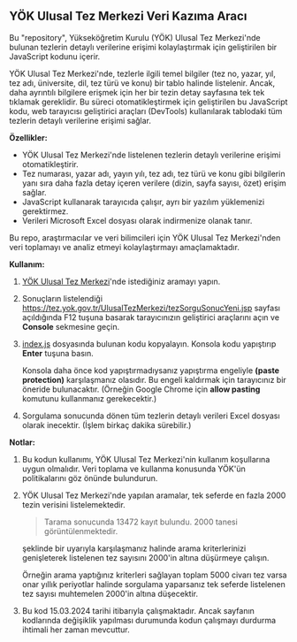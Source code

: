 ## YÖK Ulusal Tez Merkezi Veri Kazıma Aracı

Bu "repository", Yükseköğretim Kurulu (YÖK) Ulusal Tez Merkezi'nde bulunan tezlerin detaylı verilerine erişimi kolaylaştırmak için geliştirilen bir JavaScript kodunu içerir.

YÖK Ulusal Tez Merkezi'nde, tezlerle ilgili temel bilgiler (tez no, yazar, yıl, tez adı, üniversite, dil, tez türü ve konu) bir tablo halinde listelenir. Ancak, daha ayrıntılı bilgilere erişmek için her bir tezin detay sayfasına tek tek tıklamak gereklidir. Bu süreci otomatikleştirmek için geliştirilen bu JavaScript kodu, web tarayıcısı geliştirici araçları (DevTools) kullanılarak tablodaki tüm tezlerin detaylı verilerine erişimi sağlar.

**Özellikler:**

- YÖK Ulusal Tez Merkezi'nde listelenen tezlerin detaylı verilerine erişimi otomatikleştirir.
- Tez numarası, yazar adı, yayın yılı, tez adı, tez türü ve konu gibi bilgilerin yanı sıra daha fazla detay içeren verilere (dizin, sayfa sayısı, özet) erişim sağlar.
- JavaScript kullanarak tarayıcıda çalışır, ayrı bir yazılım yüklemenizi gerektirmez.
- Verileri Microsoft Excel dosyası olarak indirmenize olanak tanır.

Bu repo, araştırmacılar ve veri bilimcileri için YÖK Ulusal Tez Merkezi'nden veri toplamayı ve analiz etmeyi kolaylaştırmayı amaçlamaktadır.

**Kullanım:**

1. [YÖK Ulusal Tez Merkezi](https://tez.yok.gov.tr/UlusalTezMerkezi/)'nde istediğiniz aramayı yapın.
2. Sonuçların listelendiği https://tez.yok.gov.tr/UlusalTezMerkezi/tezSorguSonucYeni.jsp sayfası açıldığında F12 tuşuna basarak tarayıcınızın geliştirici araçlarını açın ve **Console** sekmesine geçin.
3. [index.js](index.js) dosyasında bulunan kodu kopyalayın. Konsola kodu yapıştırıp **Enter** tuşuna basın.  
     
    Konsola daha önce kod yapıştırmadıysanız yapıştırma engeliyle **(paste protection)** karşılaşmanız olasıdır. Bu engeli kaldırmak için tarayıcınız bir öneride bulunacaktır. (Örneğin Google Chrome için **allow pasting** komutunu kullanmanız gerekecektir.)

5. Sorgulama sonucunda dönen tüm tezlerin detaylı verileri Excel dosyası olarak inecektir. (İşlem birkaç dakika sürebilir.)

**Notlar:** 
1. Bu kodun kullanımı, YÖK Ulusal Tez Merkezi'nin kullanım koşullarına uygun olmalıdır. Veri toplama ve kullanma konusunda YÖK'ün politikalarını göz önünde bulundurun.
2. YÖK Ulusal Tez Merkezi'nde yapılan aramalar, tek seferde en fazla 2000 tezin verisini listelemektedir. 
    >Tarama sonucunda 13472 kayıt bulundu. 2000 tanesi görüntülenmektedir. 
    
    şeklinde bir uyarıyla karşılaşmanız halinde arama kriterlerinizi genişleterek listelenen tez sayısını 2000'in altına düşürmeye çalışın. 
    
    Örneğin arama yaptığınız kriterleri sağlayan toplam 5000 civarı tez varsa onar yıllık periyotlar halinde sorgulama yaparsanız tek seferde listelenen tez sayısı muhtemelen 2000'in altına düşecektir.

3. Bu kod 15.03.2024 tarihi itibarıyla çalışmaktadır. Ancak sayfanın kodlarında değişiklik yapılması durumunda kodun çalışmayı durdurma ihtimali her zaman mevcuttur.